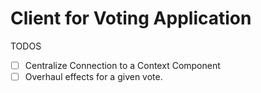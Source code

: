 # Client for Voting Application

TODOS
- [ ] Centralize Connection to a Context Component
- [ ] Overhaul effects for a given vote.
